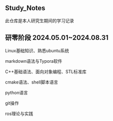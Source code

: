 ## Study_Notes

此仓库是本人研究生期间的学习记录

## 研零阶段	2024.05.01~2024.08.31

Linux基础知识、熟悉ubuntu系统

markdown语法与Typora软件

C++基础语法、面向对象编程、STL标准库

cmake语法、shell脚本语言

python语言

git操作

ros理论与实践



